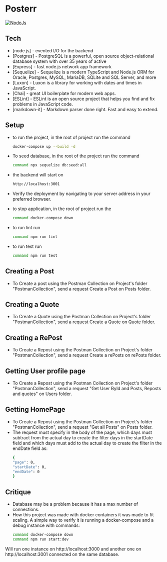 # Posterr
[![NodeJs](https://upload.wikimedia.org/wikipedia/commons/thumb/d/d9/Node.js_logo.svg/220px-Node.js_logo.svg.png)](https://nodejs.org/en/)

## Tech
- [node.js] - evented I/O for the backend
- [Postgres] - PostgreSQL is a powerful, open source object-relational database system with over 35 years of active 
- [Express] - fast node.js network app framework 
- [Sequelize] - Sequelize is a modern TypeScript and Node.js ORM for Oracle, Postgres, MySQL, MariaDB, SQLite and SQL Server, and more
- [Luxon] - Luxon is a library for working with dates and times in JavaScript.  
- [Chai] - great UI boilerplate for modern web apps.
- [ESLint] - ESLint is an open source project that helps you find and fix problems in JavaScript code.
- [markdown-it] - Markdown parser done right. Fast and easy to extend.
## Setup
- to run the project, in the root of project run the command 
    ```sh
    docker-compose up --build -d
    ```
- To seed database, in the root of the project run the command
    ```sh
    command npx sequelize db:seed:all
    ```
- the backend will start on 
    ```sh
    http://localhost:3001
    ```
- Verify the deployment by navigating to your server address in
    your preferred browser. 

- to stop application, in the root of project run the 
    ```sh
    command docker-compose down
    ```
- to run lint run
    ```sh
    command npm run lint
    ```
- to run test run
    ```sh
    command npm run test
    ```
## Creating a Post
- To Create a post using the Postman Collection on Project's folder "PostmanCollection", send a request Create a Post on Posts folder.

## Creating a Quote
- To Create a Quote using the Postman Collection on Project's folder "PostmanCollection", send a request Create a Quote on Quote folder.

## Creating a RePost
- To Create a Repost using the Postman Collection on Project's folder "PostmanCollection", send a request Create a rePosts on rePosts folder.

## Getting User profile page
- To Create a Repost using the Postman Collection on Project's folder "PostmanCollection", send a request "Get User ById and Posts, Reposts and quotes" on Users folder.


## Getting HomePage
- To Create a Repost using the Postman Collection on Project's folder "PostmanCollection", send a request "Get all Posts" on Posts folder.
- The request must specify in the body of the page, which days must subtract from the actual day to create the filter days in the startDate field and which days must add to the actual day to create the filter in the endDate field as:
    ```sh
    {
    "page": 0,
    "startDate": 0,
    "endDate": 0
    }
    ```


## Critique
- Database may be a problem because it has a max number of connections.
- How this project was made with docker containers it was made to fit scaling. A simple way to verify it is running a docker-compose and a debug instance with commands:
    ```sh
    command docker-compose down
    command npm run start:dev
    ```
Will run one instance on http://localhost:3000 and another one on http://localhost:3001 connected on the same database.